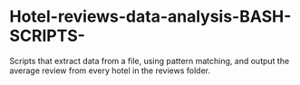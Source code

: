 # Hotel-reviews-data-analysis-BASH-SCRIPTS-
Scripts that extract data from a file, using pattern matching, and output the average review from every hotel in the reviews folder.
